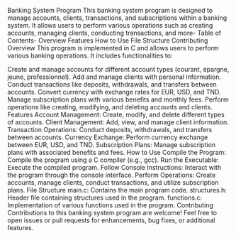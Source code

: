Banking System Program
This banking system program is designed to manage accounts, clients, transactions, and subscriptions within a banking system. It allows users to perform various operations such as creating accounts, managing clients, conducting transactions, and more- Table of Contents- Overview
Features
How to Use
File Structure
Contributing
Overview
This program is implemented in C and allows users to perform various banking operations. It includes functionalities to:

Create and manage accounts for different account types (courant, épargne, jeune, professionnel).
Add and manage clients with personal information.
Conduct transactions like deposits, withdrawals, and transfers between accounts.
Convert currency with exchange rates for EUR, USD, and TND.
Manage subscription plans with various benefits and monthly fees.
Perform operations like creating, modifying, and deleting accounts and clients.
Features
Account Management: Create, modify, and delete different types of accounts.
Client Management: Add, view, and manage client information.
Transaction Operations: Conduct deposits, withdrawals, and transfers between accounts.
Currency Exchange: Perform currency exchange between EUR, USD, and TND.
Subscription Plans: Manage subscription plans with associated benefits and fees.
How to Use
Compile the Program: Compile the program using a C compiler (e.g., gcc).
Run the Executable: Execute the compiled program.
Follow Console Instructions: Interact with the program through the console interface.
Perform Operations: Create accounts, manage clients, conduct transactions, and utilize subscription plans.
File Structure
main.c: Contains the main program code.
structures.h: Header file containing structures used in the program.
functions.c: Implementation of various functions used in the program.
Contributing
Contributions to this banking system program are welcome! Feel free to open issues or pull requests for enhancements, bug fixes, or additional features.
